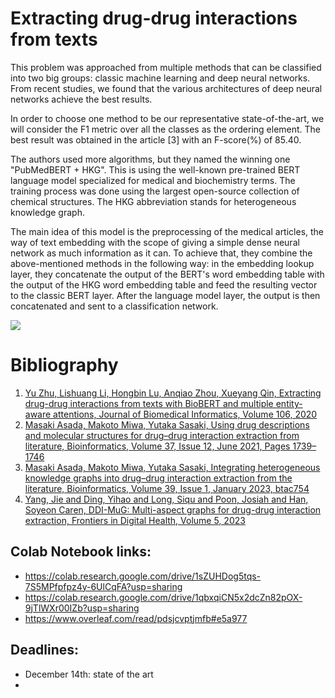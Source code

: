 # Extracting drug-drug interactions from texts

This problem was approached from multiple methods that can be classified into two big groups: classic machine learning and deep neural networks. From recent studies, we found that the various architectures of deep neural networks achieve the best results.

In order to choose one method to be our representative state-of-the-art, we will consider the F1 metric over all the classes as the ordering element. The best result was obtained in the article [3] with an F-score(%) of 85.40.

The authors used more algorithms, but they named the winning one "PubMedBERT + HKG". This is using the well-known pre-trained BERT language model specialized for medical and biochemistry terms. The training process was done using the largest open-source collection of chemical structures. The HKG abbreviation stands for heterogeneous knowledge graph.

The main idea of this model is the preprocessing of the medical articles, the way of text embedding with the scope of giving a simple dense neural network as much information as it can. To achieve that, they combine the above-mentioned methods in the following way: in the embedding lookup layer, they concatenate the output of the BERT's word embedding table with the output of the HKG word embedding table and feed the resulting vector to the classic BERT layer. After the language model layer, the output is then concatenated and sent to a classification network. 


<img src="https://oup.silverchair-cdn.com/oup/backfile/Content_public/Journal/bioinformatics/39/1/10.1093_bioinformatics_btac754/1/m_btac754f2.jpeg?Expires=1708570246&Signature=G0JYKfOCCHxopIQZn8~MFb6hdw6qYtcnkEe4TF6Wwd6qou-6Vd04MaPQw3E6uJsxrm2JHtKQFGuKun0CjJKpG3UwDVwWlCWNU-Zj7BnEhmCcA6xkSlS~ndn6BqIPlVFAXappVNwOYJj8glAbxSByk6bxfpNFjhgdo0HPax1voo8ZIxo0iI1QJJoxO1DuW7tcBcMIJM15BXktwpIeAKpnynIZVFuJ5BUy6zxNBaEv0F89DXMuwfSzq-RFmkGnJ~-k~7Gq~il2qlZcsDcbJNK0lzlT-na9O3w0mpzQUlk3lZo2CwqPLvjSNksWLgBxAry2Xh9IDNpAq0lKvD8nRMOvrw__&Key-Pair-Id=APKAIE5G5CRDK6RD3PGA">

# Bibliography

1. [Yu Zhu, Lishuang Li, Hongbin Lu, Anqiao Zhou, Xueyang Qin, Extracting drug-drug interactions from texts with BioBERT and multiple entity-aware attentions, Journal of Biomedical Informatics, Volume 106, 2020](https://www.sciencedirect.com/science/article/pii/S1532046420300794) 
2. [Masaki Asada, Makoto Miwa, Yutaka Sasaki, Using drug descriptions and molecular structures for drug–drug interaction extraction from literature, Bioinformatics, Volume 37, Issue 12, June 2021, Pages 1739–1746](https://doi.org/10.1093/bioinformatics/btaa907)
3. [Masaki Asada, Makoto Miwa, Yutaka Sasaki, Integrating heterogeneous knowledge graphs into drug–drug interaction extraction from the literature, Bioinformatics, Volume 39, Issue 1, January 2023, btac754](https://doi.org/10.1093/bioinformatics/btac754)
4. [Yang, Jie and Ding, Yihao and Long, Siqu and Poon, Josiah and Han, Soyeon Caren, DDI-MuG: Multi-aspect graphs for drug-drug interaction extraction, Frontiers in Digital Health, Volume 5, 2023](https://www.frontiersin.org/articles/10.3389/fdgth.2023.1154133)

## Colab Notebook links:
- https://colab.research.google.com/drive/1sZUHDog5tqs-7S5MPfpfpz4y-6UlCqFA?usp=sharing
- https://colab.research.google.com/drive/1qbxqiCN5x2dcZn82pOX-9jTlWXr00IZb?usp=sharing
- https://www.overleaf.com/read/pdsjcvptjmfb#e5a977
## Deadlines:

- December 14th: state of the art
- 

